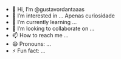 - 👋 Hi, I’m @gustavordantaaas
- 👀 I’m interested in ... Apenas curiosidade
- 🌱 I’m currently learning ...
- 💞️ I’m looking to collaborate on ...
- 📫 How to reach me ...
- 😄 Pronouns: ...
- ⚡ Fun fact: ...

<!---
gustavordantaaas/gustavordantaaas is a ✨ special ✨ repository because its `README.md` (this file) appears on your GitHub profile.
You can click the Preview link to take a look at your changes.
--->
